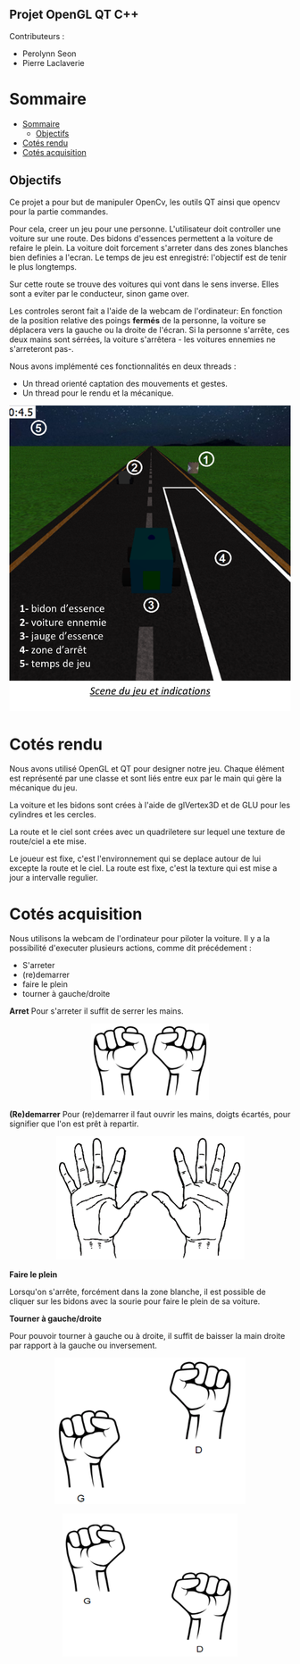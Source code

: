 ## Projet OpenGL QT C++

Contributeurs :
- Perolynn Seon
- Pierre Laclaverie

# Sommaire
- [Sommaire](#sommaire)
  - [Objectifs](#objectifs)
- [Cotés rendu](#cotés-rendu)
- [Cotés acquisition](#cotés-acquisition)

## Objectifs
Ce projet a pour but de manipuler OpenCv, les outils QT ainsi que opencv pour la partie commandes. 

Pour cela, creer un jeu pour une personne. L'utilisateur doit controller une voiture sur une route. Des bidons d'essences permettent a la voiture de refaire le plein. La voiture doit forcement s'arreter dans des zones blanches bien definies a l'ecran. Le temps de jeu est enregistré: l'objectif est de tenir le plus longtemps.

Sur cette route se trouve des voitures qui vont dans le sens inverse. Elles sont a eviter par le conducteur, sinon game over.

Les controles seront fait a l'aide de la webcam de l'ordinateur: En fonction de la position relative des poings __**fermés**__ de la personne, la voiture se déplacera vers la gauche ou la droite de l'écran. Si la personne s'arrête, ces deux mains sont sérrées, la voiture s'arrêtera - les voitures ennemies ne s'arreteront pas-.

Nous avons implémenté ces fonctionnalités en deux threads : 
- Un thread orienté captation des mouvements et gestes.
- Un thread pour le rendu et la mécanique.

<p align="center">
  <img src="Ress/Images/voitureInterface.png" />
</p>

# Cotés rendu
Nous avons utilisé OpenGL et QT pour designer notre jeu. Chaque élément est représenté par une classe et sont liés entre eux par le main qui gère la mécanique du jeu.

La voiture et les bidons sont crées à l'aide de glVertex3D et de GLU pour les cylindres et les cercles.

La route et le ciel sont crées avec un quadriletere sur lequel une texture de route/ciel a ete mise.

Le joueur est fixe, c'est l'environnement qui se deplace autour de lui excepte la route et le ciel. La route est fixe, c'est la texture qui est mise a jour a intervalle regulier.

# Cotés acquisition

Nous utilisons la webcam de l'ordinateur pour piloter la voiture. Il y a la possibilité d'executer plusieurs actions, comme dit précédement :
- S'arreter
- (re)demarrer
- faire le plein
- tourner à gauche/droite

**Arret**
Pour s'arreter il suffit de serrer les mains.
<p align="center">
  <img src="Ress/Images/stop.png" />
</p>

**(Re)demarrer**
Pour (re)demarrer il faut ouvrir les mains, doigts écartés, pour signifier que l'on est prêt à repartir.

<p align="center">
  <img src="Ress/Images/redemarrage.png" />
</p>

**Faire le plein**

Lorsqu'on s'arrête, forcément dans la zone blanche, il est possible de cliquer sur les bidons avec la sourie pour faire le plein de sa voiture.

**Tourner à gauche/droite**

Pour pouvoir tourner à gauche ou à droite, il suffit de baisser la main droite par rapport à la gauche ou inversement.

<p align="center">
  <img src="Ress/Images/gauche.png" />
</p>

<p align="center">
  <img src="Ress/Images/droite.png" />
</p>

